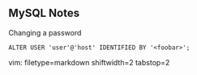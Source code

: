 ## MySQL Notes ##

Changing a password

    ALTER USER 'user'@'host' IDENTIFIED BY '<foobar>';

vim: filetype=markdown shiftwidth=2 tabstop=2

